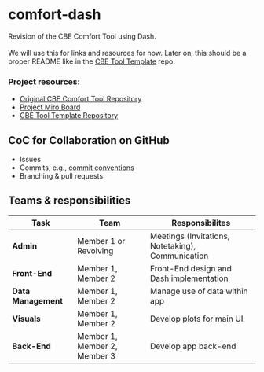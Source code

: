 # comfort-dash
Revision of the CBE Comfort Tool using Dash. 
<br>
<br>
We will use this for links and resources for now. Later on, this should be a proper README like in the [CBE Tool Template](https://github.com/CenterForTheBuiltEnvironment/cbe-tool-template) repo.

### Project resources:
- [Original CBE Comfort Tool Repository](https://github.com/CenterForTheBuiltEnvironment/comfort_tool)
- [Project Miro Board](https://miro.com/app/board/uXjVKpPJvxE=/?share_link_id=841990080046)
- [CBE Tool Template Repository](https://github.com/CenterForTheBuiltEnvironment/cbe-tool-template)

## CoC for Collaboration on GitHub
- Issues
- Commits, e.g., [commit conventions](https://www.conventionalcommits.org/en/v1.0.0/)
- Branching & pull requests

## Teams & responsibilities
|  Task                 |  Team                        | Responsibilites                                     | 
|-----------------------|------------------------------|-----------------------------------------------------|
|  **Admin**            | Member 1 or Revolving        |  Meetings (Invitations, Notetaking), Communication  |
|  **Front-End**        | Member 1, Member 2           |  Front-End design and Dash implementation           |
|  **Data Management**  | Member 1, Member 2           |  Manage use of data within app                      |
|  **Visuals**          | Member 1, Member 2           |  Develop plots for main UI                          |
|  **Back-End**         | Member 1, Member 2, Member 3 |  Develop app back-end                               |

